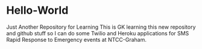 # Hello-World
Just Another Repository for Learning
This is GK learning this new repository and github stuff so I can do some Twilio and Heroku applications for SMS Rapid Response to Emergency events at NTCC-Graham.
